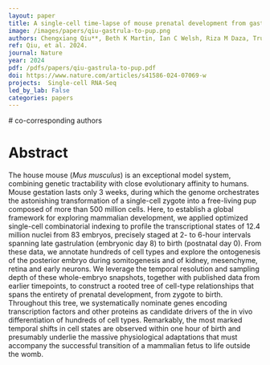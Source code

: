 ```yaml
---
layout: paper
title: A single-cell time-lapse of mouse prenatal development from gastrula to birth
image: /images/papers/qiu-gastrula-to-pup.png
authors: Chengxiang Qiu**, Beth K Martin, Ian C Welsh, Riza M Daza, Truc-Mai Le, Xingfan Huang, Eva K Nichols, Megan L Taylor, Olivia Fulton, Diana R O’Day, Anne Roshella Gomes, Saskia Ilcisin, Sanjay Srivatsan, Xinxian Deng, Christine M Disteche, William Stafford Noble, Nobuhiko Hamazaki, Cecilia B Moens, David Kimelman, Junyue Cao, Alexander F Schier, Malte Spielmann, Stephen A Murray, Cole Trapnell, Jay Shendure**
ref: Qiu, et al. 2024.
journal: Nature 
year: 2024
pdf: /pdfs/papers/qiu-gastrula-to-pup.pdf
doi: https://www.nature.com/articles/s41586-024-07069-w
projects:  Single-cell RNA-Seq
led_by_lab: False
categories: papers
---
```


\# co-corresponding authors

# Abstract

The house mouse (*Mus musculus*) is an exceptional model system, combining genetic tractability with close evolutionary affinity to humans. Mouse gestation lasts only 3 weeks, during which the genome orchestrates the astonishing transformation of a single-cell zygote into a free-living pup composed of more than 500 million cells. Here, to establish a global framework for exploring mammalian development, we applied optimized single-cell combinatorial indexing to profile the transcriptional states of 12.4 million nuclei from 83 embryos, precisely staged at 2- to 6-hour intervals spanning late gastrulation (embryonic day 8) to birth (postnatal day 0). From these data, we annotate hundreds of cell types and explore the ontogenesis of the posterior embryo during somitogenesis and of kidney, mesenchyme, retina and early neurons. We leverage the temporal resolution and sampling depth of these whole-embryo snapshots, together with published data from earlier timepoints, to construct a rooted tree of cell-type relationships that spans the entirety of prenatal development, from zygote to birth. Throughout this tree, we systematically nominate genes encoding transcription factors and other proteins as candidate drivers of the in vivo differentiation of hundreds of cell types. Remarkably, the most marked temporal shifts in cell states are observed within one hour of birth and presumably underlie the massive physiological adaptations that must accompany the successful transition of a mammalian fetus to life outside the womb.

